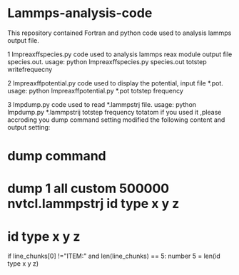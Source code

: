 # Lammps-analysis-code
This repository contained Fortran and python code used to analysis lammps output file.

1 lmpreaxffspecies.py code used to analysis lammps reax module output file species.out.
  usage: python lmpreaxffspecies.py species.out totstep writefrequecny
         
2 lmpreaxffpotential.py code used to display the potential, input file *.pot.
  usage: python lmpreaxffpotential.py *.pot totstep frequency
  
3 lmpdump.py code used to read *.lammpstrj file. 
  usage: python lmpdump.py *.lammpstrij totstep frequency totatom
  if you used it ,please accroding you  dump command setting modified the following content and output setting:
  # dump command
  # dump 1 all custom 500000 nvtcl.lammpstrj id type x y z
  # id type x y z
  if line_chunks[0] !="ITEM:" and len(line_chunks) == 5:
  number 5 = len(id type x y z)
